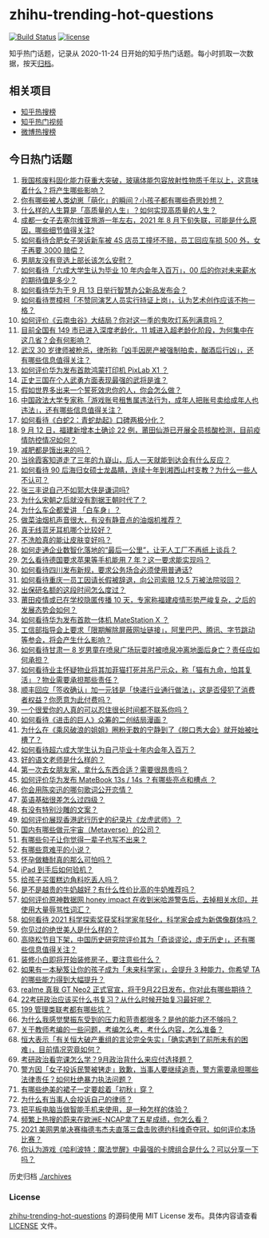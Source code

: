 # zhihu-trending-hot-questions

[![Build Status](https://github.com/justjavac/zhihu-trending-hot-questions/workflows/ci/badge.svg?branch=master)](https://github.com/justjavac/zhihu-trending-hot-questions/actions)
[![license](https://img.shields.io/github/license/justjavac/zhihu-trending-hot-questions)](https://github.com/justjavac/zhihu-trending-hot-questions/blob/master/LICENSE)

知乎热门话题，记录从 2020-11-24 日开始的知乎热门话题。每小时抓取一次数据，按天[归档](./archives)。

## 相关项目

- [知乎热搜榜](https://github.com/justjavac/zhihu-trending-top-search)
- [知乎热门视频](https://github.com/justjavac/zhihu-trending-hot-video)
- [微博热搜榜](https://github.com/justjavac/weibo-trending-hot-search)

## 今日热门话题

<!-- BEGIN -->
<!-- 最后更新时间 Tue Sep 14 2021 08:14:25 GMT+0800 (China Standard Time) -->

1. [我国核废料固化能力获重大突破，玻璃体能包容放射性物质千年以上，这意味着什么？将产生哪些影响？](https://www.zhihu.com/question/486381917)
1. [你有哪些被人类幼崽「萌化」的瞬间？小孩子都有哪些奇思妙想？](https://www.zhihu.com/question/484861360)
1. [什么样的人生算是「高质量的人生」？如何实现高质量的人生？](https://www.zhihu.com/question/484787266)
1. [成都一女子去塞尔维亚旅游一年左右，2021 年 8
   月下旬失联，可能是什么原因，哪些细节值得关注?](https://www.zhihu.com/question/486405552)
1. [如何看待合肥女子哭诉新车被 4S 店员工撞坏不赔，员工回应车损 500 外，女子再要 3000
   赔偿？](https://www.zhihu.com/question/486239558)
1. [男朋友没有竞选上部长该怎么安慰？](https://www.zhihu.com/question/485844506)
1. [如何看待「六成大学生认为毕业 10 年内会年入百万」，00
   后的你对未来薪水的期待值是多少？](https://www.zhihu.com/question/486516310)
1. [如何看待华为于 9 月 13 日举行智慧办公新品发布会？](https://www.zhihu.com/question/486631170)
1. [如何看待贾樟柯「不赞同演艺人员实行持证上岗」，认为艺术创作应该不拘一格？](https://www.zhihu.com/question/486531581)
1. [如何评价《云南虫谷》大结局？你对这一季的鬼吹灯系列满意吗？](https://www.zhihu.com/question/486591709)
1. [目前全国有 149 市已进入深度老龄化，11
   城进入超老龄化阶段，为何集中在这几省？会有何影响？](https://www.zhihu.com/question/486496551)
1. [武汉 30
   岁律师被枪杀，律所称「凶手因房产被强制拍卖，酗酒后行凶」，还有哪些信息值得关注？](https://www.zhihu.com/question/486563133)
1. [如何评价华为发布首款鸿蒙打印机 PixLab X1 ？](https://www.zhihu.com/question/486630580)
1. [正史三国在个人武勇方面表现最强的武将是谁？](https://www.zhihu.com/question/478069814)
1. [假如世界多出来一个誓死效忠你的人，你会怎么做？](https://www.zhihu.com/question/462848357)
1. [中国政法大学专家称「游戏账号租售属违法行为，成年人把账号卖给成年人也违法」，还有哪些信息值得关注？](https://www.zhihu.com/question/486492173)
1. [如何看待《白蛇2：青蛇劫起》口碑两极分化？](https://www.zhihu.com/question/474532820)
1. [9 月 12 日，福建新增本土确诊 22
   例，莆田仙游已开展全员核酸检测，目前疫情防控情况如何？](https://www.zhihu.com/question/486488032)
1. [减肥都是饿出来的吗？](https://www.zhihu.com/question/446278658)
1. [当徐霞客知道走了三年的九嶷山，后人一天就能到达会有什么反应？](https://www.zhihu.com/question/485205460)
1. [如何看待 90
   后海归女硕士龙晶睛，连续十年到湘西山村支教？为什么一些人不认可？](https://www.zhihu.com/question/485704685)
1. [张三丰说自己不如郭大侠是谦词吗?](https://www.zhihu.com/question/479479515)
1. [为什么宋朝之后就没有割据王朝时代了？](https://www.zhihu.com/question/480511791)
1. [为什么车企都爱讲 「白车身」？](https://www.zhihu.com/question/486620748)
1. [做菜油烟机声音很大，有没有静音点的油烟机推荐？](https://www.zhihu.com/question/486522674)
1. [真无线蓝牙耳机哪个比较好？](https://www.zhihu.com/question/325272421)
1. [不洗脸真的能让皮肤变好吗？](https://www.zhihu.com/question/317026624)
1. [如何走通企业数智化落地的“最后一公里”，让无人工厂不再纸上谈兵？](https://www.zhihu.com/question/482845899)
1. [怎么看待德国要求苹果等手机能用 7 年？这一要求能实现吗？](https://www.zhihu.com/question/484983123)
1. [如何看待四川发布新规，要求公务场合必须使用普通话?](https://www.zhihu.com/question/486554112)
1. [如何看待重庆一员工因请长假被辞退，向公司索赔 12.5
   万被法院驳回？](https://www.zhihu.com/question/485909158)
1. [出保研名额的这段时间怎么度过？](https://www.zhihu.com/question/484292018)
1. [莆田疫情或已在学校隐匿传播 10
   天，专家称福建疫情形势严峻复杂，之后的发展态势会如何？](https://www.zhihu.com/question/486502824)
1. [如何看待华为发布首款一体机 MateStation X ？](https://www.zhihu.com/question/486632049)
1. [工信部指导会上要求「限期解除屏蔽网址链接」，阿里巴巴、腾讯、字节跳动等参会，将会产生什么影响？](https://www.zhihu.com/question/486226124)
1. [如何看待甘肃一 8
   岁男童在喷泉广场玩耍时被喷泉冲离地面后身亡？责任应如何承担？](https://www.zhihu.com/question/486101418)
1. [如何看待业主怀疑物业将其加菲猫打死并吊尸示众，称「猫有九命，怕其复活」？物业需要承担那些责任？](https://www.zhihu.com/question/486319428)
1. [顺丰回应「签收确认」加一元钱是「快递行业通行做法」，这是否侵犯了消费者权益？你愿意为此付费吗？](https://www.zhihu.com/question/486346723)
1. [一个很爱你的人真的可以忍住很长时间都不联系你吗？](https://www.zhihu.com/question/394874619)
1. [如何看待《进击的巨人》众筹的二创结局漫画？](https://www.zhihu.com/question/486052547)
1. [为什么在《乘风破浪的姐姐》圈粉无数的宁静到了《脱口秀大会》就开始被吐槽了？](https://www.zhihu.com/question/485286171)
1. [如何看待超六成大学生认为自己毕业十年内会年入百万？](https://www.zhihu.com/question/486522158)
1. [好的语文老师是什么样的？](https://www.zhihu.com/question/485724880)
1. [第一次去女朋友家，拿什么东西合适？需要很昂贵吗？](https://www.zhihu.com/question/335168600)
1. [如何评价华为发布 MateBook 13s / 14s ？有哪些亮点和槽点
   ？](https://www.zhihu.com/question/486628204)
1. [你会用陈奕迅的哪句歌词公开恋情？](https://www.zhihu.com/question/318733576)
1. [英语基础很差怎么过四级？](https://www.zhihu.com/question/64985067)
1. [有没有特别沙雕的文案？](https://www.zhihu.com/question/472643846)
1. [如何评价展现香港武行历史的纪录片《龙虎武师》？](https://www.zhihu.com/question/482586051)
1. [国内有哪些做元宇宙（Metaverse）的公司？](https://www.zhihu.com/question/468447346)
1. [有哪些句子让你觉得一辈子也写不出来？](https://www.zhihu.com/question/452901323)
1. [有哪些意难平的小说？](https://www.zhihu.com/question/444454638)
1. [怀孕做糖耐真的那么可怕吗？](https://www.zhihu.com/question/485932514)
1. [iPad 到手后如何验机？](https://www.zhihu.com/question/282974354)
1. [给孩子买蛋糕边角料吃丢人吗？](https://www.zhihu.com/question/485942567)
1. [是不是越贵的牛奶越好？有什么性价比高的牛奶推荐吗？](https://www.zhihu.com/question/465085235)
1. [如何评价原神数据网 honey impact
   在收到米哈游警告后，去掉相关水印，并使用大量辱骂性词汇？](https://www.zhihu.com/question/486383331)
1. [如何看待 2021
   科学探索奖获奖科学家年轻化，科学家会成为新偶像群体吗？](https://www.zhihu.com/question/486528034)
1. [你见过的绝世美人是什么样的？](https://www.zhihu.com/question/480530014)
1. [高晓松节目下架，中国历史研究院评价其为「奇谈谬论，虚无历史」，还有哪些信息值得关注？](https://www.zhihu.com/question/486325875)
1. [装修小白即将开始装修房子，要注意些什么？](https://www.zhihu.com/question/368485703)
1. [如果有一本秘笈让你的孩子成为「未来科学家」，会提升 3 种能力，你希望 TA
   的哪些能力得到大幅提升？](https://www.zhihu.com/question/485475210)
1. [realme 真我 GT Neo2
   正式官宣，将于9月22日发布，你对此有哪些期待？](https://www.zhihu.com/question/486511024)
1. [22考研政治应该买什么书复习？从什么时候开始复习最好呢？](https://www.zhihu.com/question/465118959)
1. [199 管理类联考都有哪些坑？](https://www.zhihu.com/question/312937027)
1. [为什么我感觉樊振东受到的压力和苛责都很多？是他的能力还不够吗？](https://www.zhihu.com/question/485822778)
1. [关于教师考编的一些问题，考编怎么考，考什么内容，怎么准备？](https://www.zhihu.com/question/467687421)
1. [恒大表示「有关恒大破产重组的言论完全失实」「确实遇到了前所未有的困难」，目前情况究竟如何？](https://www.zhihu.com/question/486632681)
1. [考研政治看完课怎么学？9月政治背什么来应付选择题？](https://www.zhihu.com/question/481965825)
1. [警方因「女子投诉民警被铐走」致歉，当事人要继续追责，警方需要承担哪些法律责任？如何杜绝暴力执法问题？](https://www.zhihu.com/question/486419053)
1. [有哪些绝美的裙子一定要趁着「初秋」穿？](https://www.zhihu.com/question/483563886)
1. [为什么有当事人会投诉自己的律师？](https://www.zhihu.com/question/270114758)
1. [把平板电脑当做智能手机来使用，是一种怎样的体验？](https://www.zhihu.com/question/467143500)
1. [频繁上热搜的蔚来在欧洲E-NCAP拿了五星成绩，你怎么看？](https://www.zhihu.com/question/485566310)
1. [2021
   美网男单决赛梅德韦杰夫直落三盘击败德约科维奇夺冠，如何评价本场比赛？](https://www.zhihu.com/question/486467968)
1. [你认为游戏《哈利波特：魔法觉醒》中最强的卡牌组合是什么？可以分享一下吗？](https://www.zhihu.com/question/486100164)

<!-- END -->

历史归档 [./archives](./archives)

### License

[zhihu-trending-hot-questions](https://github.com/justjavac/zhihu-trending-hot-questions)
的源码使用 MIT License 发布。具体内容请查看 [LICENSE](./LICENSE) 文件。
